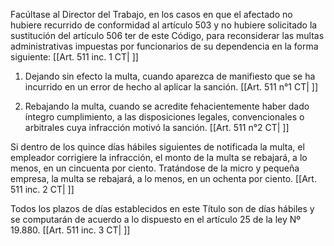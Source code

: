 Facúltase al Director del Trabajo, en los casos en que el afectado no hubiere recurrido de conformidad al artículo 503 y no hubiere solicitado la sustitución del artículo 506 ter de este Código, para reconsiderar las multas administrativas impuestas por funcionarios de su dependencia en la forma siguiente: [[Art. 511 inc. 1 CT| ]]

1. Dejando sin efecto la multa, cuando aparezca de manifiesto que se ha incurrido en un error de hecho al aplicar la sanción. [[Art. 511 n°1 CT| ]]

2. Rebajando la multa, cuando se acredite fehacientemente haber dado íntegro cumplimiento, a las disposiciones legales, convencionales o arbitrales cuya infracción motivó la sanción. [[Art. 511 n°2 CT| ]]

Si dentro de los quince días hábiles siguientes de notificada la multa, el empleador corrigiere la infracción, el monto de la multa se rebajará, a lo menos, en un cincuenta por ciento. Tratándose de la micro y pequeña empresa, la multa se rebajará, a lo menos, en un ochenta por ciento. [[Art. 511 inc. 2 CT| ]]

Todos los plazos de días establecidos en este Título son de días hábiles y se computarán de acuerdo a lo dispuesto en el artículo 25 de la ley Nº 19.880. [[Art. 511 inc. 3 CT| ]]